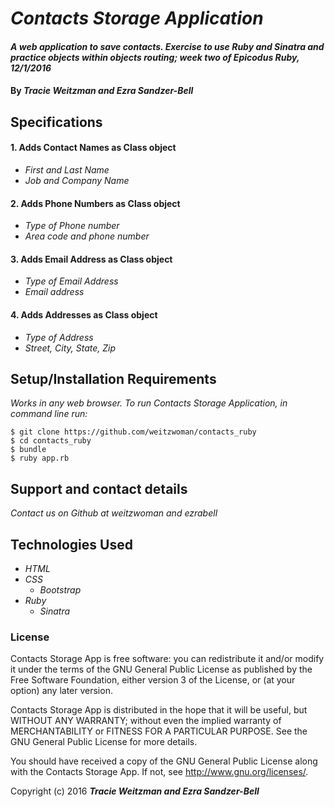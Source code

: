 # _Contacts Storage Application_

#### _A web application to save contacts. Exercise to use Ruby and Sinatra and practice objects within objects routing; week two of Epicodus Ruby, 12/1/2016_

#### By _**Tracie Weitzman and Ezra Sandzer-Bell**_

## Specifications

#### 1. Adds Contact Names as Class object
* _First and Last Name_
* _Job and Company Name_

#### 2. Adds Phone Numbers as Class object
* _Type of Phone number_
* _Area code and phone number_

#### 3. Adds Email Address as Class object
* _Type of Email Address_
* _Email address_

#### 4. Adds Addresses as Class object
* _Type of Address_
* _Street, City, State, Zip_ 

## Setup/Installation Requirements

_Works in any web browser. To run Contacts Storage Application, in command line run:_

```
$ git clone https://github.com/weitzwoman/contacts_ruby
$ cd contacts_ruby
$ bundle
$ ruby app.rb
```

## Support and contact details

_Contact us on Github at weitzwoman and ezrabell_

## Technologies Used

* _HTML_
* _CSS_
  * _Bootstrap_
* _Ruby_
  * _Sinatra_


### License

Contacts Storage App is free software: you can redistribute it and/or modify it under the terms of the GNU General Public License as published by the Free Software Foundation, either version 3 of the License, or (at your option) any later version.

Contacts Storage App is distributed in the hope that it will be useful, but WITHOUT ANY WARRANTY; without even the implied warranty of MERCHANTABILITY or FITNESS FOR A PARTICULAR PURPOSE. See the GNU General Public License for more details.

You should have received a copy of the GNU General Public License along with the Contacts Storage App. If not, see http://www.gnu.org/licenses/.

Copyright (c) 2016 **_Tracie Weitzman and Ezra Sandzer-Bell_**
